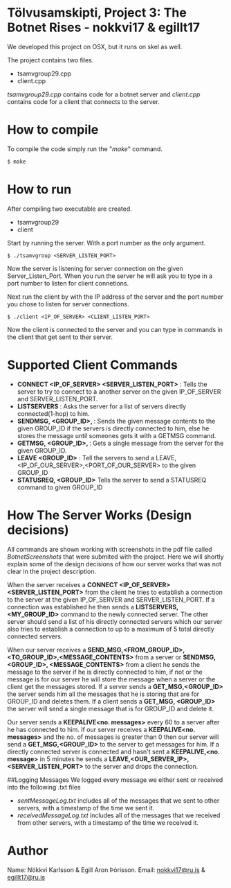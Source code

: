 # Tölvusamskipti, Project 3: The Botnet Rises - nokkvi17 & egillt17
We developed this project on OSX, but it runs on skel as well.

The project contains two files.
* tsamvgroup29.cpp
* client.cpp

*tsamvgroup29.cpp* contains code for a botnet server and *client.cpp* contains code for a client that connects to the server.

# How to compile
To compile the code simply run the "*make*" command.
```sh
$ make
```

# How to run
After compiling two executable are created.
* tsamvgroup29
* client

Start by running the server. With a port number as the only argument.
```she
$ ./tsamvgroup <SERVER_LISTEN_PORT>
```
Now the server is listening for server connection on the given Server_Listen_Port.
When you run the server he will ask you to type in a port number to listen for client connetions.

Next run the client by with the IP address of the server and the port number you chose to listen for server connections.
```she
$ ./client <IP_OF_SERVER> <CLIENT_LISTEN_PORT>
```
Now the client is connected to the server and you can type in commands in the client that get sent to ther server.


# Supported Client Commands
* **CONNECT <IP_OF_SERVER> <SERVER_LISTEN_PORT>** : Tells the server to try to connect to a another server on the given IP_OF_SERVER and SERVER_LISTEN_PORT. 
* **LISTSERVERS** : Asks the server for a list of servers directly connected(1-hop) to him.
* **SENDMSG, <GROUP_ID>, <message>** : Sends the given message contents to the given GROUP_ID if the servers is directly connected to him, else he stores the message until someones gets it with a GETMSG command.
* **GETMSG, <GROUP_ID>, <message>** : Gets a single message from the server for the given GROUP_ID.
* **LEAVE <GROUP_ID>** : Tell the servers to send a LEAVE,<IP_OF_OUR_SERVER>,<PORT_OF_OUR_SERVER> to the given GROUP_ID
* **STATUSREQ, <GROUP_ID>** Tells the server to send a STATUSREQ command to given GROUP_ID

# How The Server Works (Design decisions)
All commands are shown working with screenshots in the pdf file called *BotnetScreenshots* that were submited with the project.
Here we will shortly explain some of the design decisions of how our server works that was not clear in the project description.

When the server receives a **CONNECT <IP_OF_SERVER> <SERVER_LISTEN_PORT>** from the client he tries to establish a connection to the server at the given IP_OF_SERVER and SERVER_LISTEN_PORT. If a connection was established he then sends a **LISTSERVERS,<MY_GROUP_ID>** command to the newly connected server. The other server should send a list of his directly connected servers which our server also tries to establish a connection to up to a maximum of 5 total directly connected servers.

When our server receives a **SEND_MSG,<FROM_GROUP_ID>,<TO_GROUP_ID>,<MESSAGE_CONTENTS>** from a server or **SENDMSG, <GROUP_ID>, <MESSAGE_CONTENTS>** from a client he sends the message to the server if he is directly connected to him, if not or the message is for our server he will store the message when a server or the client get the messages stored. If a server sends a **GET_MSG,<GROUP_ID>** the server sends him all the messages that he is storing that are for GROUP_ID and deletes them. If a client sends a **GET_MSG, <GROUP_ID>** the server will send a single message that is for GROUP_ID and delete it.

Our server sends a **KEEPALIVE<no. messages>** every 60 to a server after he has connected to him. If our server receives a **KEEPALIVE<no. messages>** and the no. of messages is greater than 0 then our server will send a **GET_MSG,<GROUP_ID>** to the server to get messages for him. If a directly connected server is connected and hasn't sent a **KEEPALIVE,<no. message>** in 5 minutes he sends a **LEAVE,<OUR_SERVER_IP>,<SERVER_LISTEN_PORT>** to the server and drops the connection.

##Logging Messages
We logged every message we either sent or received into the following .txt files
* *sentMessageLog.txt* includes all of the messages that we sent to other servers, with a timestamp of the time we sent it.
* *receivedMessageLog.txt* includes all of the messages that we received from other servers, with a timestamp of the time we received it.

# Author
Name: Nökkvi Karlsson & Egill Aron Þórisson.
Email: nokkvi17@ru.is & egillt17@ru.is